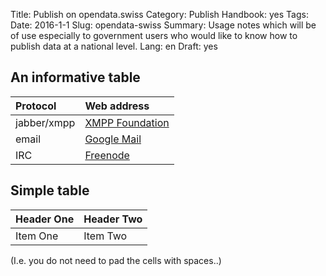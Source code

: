 Title: Publish on opendata.swiss
Category: Publish
Handbook: yes
Tags:
Date: 2016-1-1
Slug: opendata-swiss
Summary: Usage notes which will be of use especially to government users who would like to know how to publish data at a national level.
Lang: en
Draft: yes


## An informative table

| Protocol       | Web address                                          |
|:-------------- |:-----------------------------------------------------|
| jabber/xmpp    | [XMPP Foundation](http://xmpp.org/)                  |
| email          | [Google Mail](http://gmail.com/)                     |
| IRC            | [Freenode](https://freenode.net/)                    |

## Simple table

| Header One | Header Two |
| :-- | :-- |
| Item One | Item Two |

(I.e. you do not need to pad the cells with spaces..)
